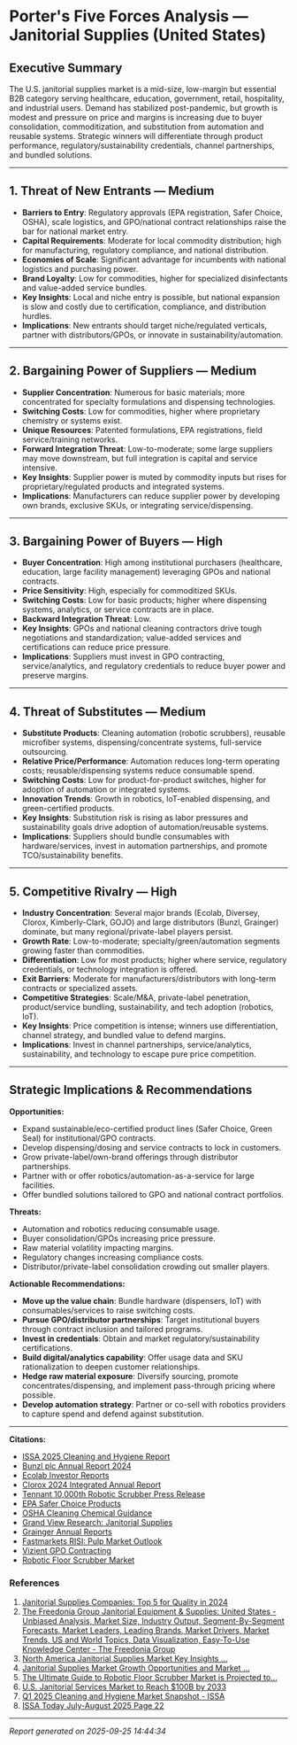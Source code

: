 # Porter's Five Forces Analysis — Janitorial Supplies (United States)

## Executive Summary
The U.S. janitorial supplies market is a mid-size, low-margin but essential B2B category serving healthcare, education, government, retail, hospitality, and industrial users. Demand has stabilized post-pandemic, but growth is modest and pressure on price and margins is increasing due to buyer consolidation, commoditization, and substitution from automation and reusable systems. Strategic winners will differentiate through product performance, regulatory/sustainability credentials, channel partnerships, and bundled solutions.

---

## 1. Threat of New Entrants — **Medium**
- **Barriers to Entry**: Regulatory approvals (EPA registration, Safer Choice, OSHA), scale logistics, and GPO/national contract relationships raise the bar for national market entry.
- **Capital Requirements**: Moderate for local commodity distribution; high for manufacturing, regulatory compliance, and national distribution.
- **Economies of Scale**: Significant advantage for incumbents with national logistics and purchasing power.
- **Brand Loyalty**: Low for commodities, higher for specialized disinfectants and value-added service bundles.
- **Key Insights**: Local and niche entry is possible, but national expansion is slow and costly due to certification, compliance, and distribution hurdles.
- **Implications**: New entrants should target niche/regulated verticals, partner with distributors/GPOs, or innovate in sustainability/automation.

---

## 2. Bargaining Power of Suppliers — **Medium**
- **Supplier Concentration**: Numerous for basic materials; more concentrated for specialty formulations and dispensing technologies.
- **Switching Costs**: Low for commodities, higher where proprietary chemistry or systems exist.
- **Unique Resources**: Patented formulations, EPA registrations, field service/training networks.
- **Forward Integration Threat**: Low-to-moderate; some large suppliers may move downstream, but full integration is capital and service intensive.
- **Key Insights**: Supplier power is muted by commodity inputs but rises for proprietary/regulated products and integrated systems.
- **Implications**: Manufacturers can reduce supplier power by developing own brands, exclusive SKUs, or integrating service/dispensing.

---

## 3. Bargaining Power of Buyers — **High**
- **Buyer Concentration**: High among institutional purchasers (healthcare, education, large facility management) leveraging GPOs and national contracts.
- **Price Sensitivity**: High, especially for commoditized SKUs.
- **Switching Costs**: Low for basic products; higher where dispensing systems, analytics, or service contracts are in place.
- **Backward Integration Threat**: Low.
- **Key Insights**: GPOs and national cleaning contractors drive tough negotiations and standardization; value-added services and certifications can reduce price pressure.
- **Implications**: Suppliers must invest in GPO contracting, service/analytics, and regulatory credentials to reduce buyer power and preserve margins.

---

## 4. Threat of Substitutes — **Medium**
- **Substitute Products**: Cleaning automation (robotic scrubbers), reusable microfiber systems, dispensing/concentrate systems, full-service outsourcing.
- **Relative Price/Performance**: Automation reduces long-term operating costs; reusable/dispensing systems reduce consumable spend.
- **Switching Costs**: Low for product-for-product switches, higher for adoption of automation or integrated systems.
- **Innovation Trends**: Growth in robotics, IoT-enabled dispensing, and green-certified products.
- **Key Insights**: Substitution risk is rising as labor pressures and sustainability goals drive adoption of automation/reusable systems.
- **Implications**: Suppliers should bundle consumables with hardware/services, invest in automation partnerships, and promote TCO/sustainability benefits.

---

## 5. Competitive Rivalry — **High**
- **Industry Concentration**: Several major brands (Ecolab, Diversey, Clorox, Kimberly-Clark, GOJO) and large distributors (Bunzl, Grainger) dominate, but many regional/private-label players persist.
- **Growth Rate**: Low-to-moderate; specialty/green/automation segments growing faster than commodities.
- **Differentiation**: Low for most products; higher where service, regulatory credentials, or technology integration is offered.
- **Exit Barriers**: Moderate for manufacturers/distributors with long-term contracts or specialized assets.
- **Competitive Strategies**: Scale/M&A, private-label penetration, product/service bundling, sustainability, and tech adoption (robotics, IoT).
- **Key Insights**: Price competition is intense; winners use differentiation, channel strategy, and bundled value to defend margins.
- **Implications**: Invest in channel partnerships, service/analytics, sustainability, and technology to escape pure price competition.

---

## Strategic Implications & Recommendations

**Opportunities:**
- Expand sustainable/eco-certified product lines (Safer Choice, Green Seal) for institutional/GPO contracts.
- Develop dispensing/dosing and service contracts to lock in customers.
- Grow private-label/own-brand offerings through distributor partnerships.
- Partner with or offer robotics/automation-as-a-service for large facilities.
- Offer bundled solutions tailored to GPO and national contract portfolios.

**Threats:**
- Automation and robotics reducing consumable usage.
- Buyer consolidation/GPOs increasing price pressure.
- Raw material volatility impacting margins.
- Regulatory changes increasing compliance costs.
- Distributor/private-label consolidation crowding out smaller players.

**Actionable Recommendations:**
- **Move up the value chain**: Bundle hardware (dispensers, IoT) with consumables/services to raise switching costs.
- **Pursue GPO/distributor partnerships**: Target institutional buyers through contract inclusion and tailored programs.
- **Invest in credentials**: Obtain and market regulatory/sustainability certifications.
- **Build digital/analytics capability**: Offer usage data and SKU rationalization to deepen customer relationships.
- **Hedge raw material exposure**: Diversify sourcing, promote concentrates/dispensing, and implement pass-through pricing where possible.
- **Develop automation strategy**: Partner or co-sell with robotics providers to capture spend and defend against substitution.

---

**Citations:**  
- [ISSA 2025 Cleaning and Hygiene Report](https://issatoday.mydigitalpublication.com/articles/the-2025-cleaning-and-hygiene-report)  
- [Bunzl plc Annual Report 2024](https://www.bunzl.com/media/a0gjhtd2/annual-report-2024.pdf)  
- [Ecolab Investor Reports](https://investor.ecolab.com/financials/sec-filings/default.aspx)  
- [Clorox 2024 Integrated Annual Report](https://investors.thecloroxcompany.com/financial-reporting/annual-reports/default.aspx)  
- [Tennant 10,000th Robotic Scrubber Press Release](https://investors.tennantco.com/news/news-details/2025/Tennant-Company-Sells-10000th-Robotic-Scrubber-Underscoring-Global-Demand-for-Cleaning-Automation/default.aspx)  
- [EPA Safer Choice Products](https://www.epa.gov/saferchoice/products)  
- [OSHA Cleaning Chemical Guidance](https://www.osha.gov/sites/default/files/publications/OSHA3512.pdf)  
- [Grand View Research: Janitorial Supplies](https://www.grandviewresearch.com/industry-analysis/janitorial-supplies-market-report)  
- [Grainger Annual Reports](https://invest.grainger.com/financials/annual-reports-and-proxies/default.aspx)  
- [Fastmarkets RISI: Pulp Market Outlook](https://www.fastmarkets.com/insights/market-signs-recovery-global-pulp-outlook-2025/)  
- [Vizient GPO Contracting](https://www.vizientinc.com/what-we-do/supply-chain/catalog)  
- [Robotic Floor Scrubber Market](https://www.researchandmarkets.com/report/robotic-floor-scrubber)

### References

1. [Janitorial Supplies Companies: Top 5 for Quality in 2024](https://aimcommercialcleaningservices.com/janitorial-supplies-companies/)
2. [The Freedonia Group Janitorial Equipment & Supplies: United States - Unbiased Analysis, Market Size, Industry Output, Segment-By-Segment Forecasts, Market Leaders, Leading Brands, Market Drivers, Market Trends, US and World Topics, Data Visualization, Easy-To-Use Knowledge Center - The Freedonia Group](https://www.freedoniagroup.com/freedonia-focus/janitorial-equipment-supplies-united-states-ff90012.htm)
3. [North America Janitorial Supplies Market Key Insights ...](https://www.linkedin.com/pulse/north-america-janitorial-supplies-market-key-9sr3f/)
4. [Janitorial Supplies Market Growth Opportunities and Market ...](https://www.archivemarketresearch.com/reports/janitorial-supplies-market-7993)
5. [The Ultimate Guide to Robotic Floor Scrubber Market is Projected to...](https://www.einpresswire.com/article/649199908/the-ultimate-guide-to-robotic-floor-scrubber-market-is-projected-to-reach-575-6-mn-by-2032-alfred-avidbots-cleanfix)
6. [U.S. Janitorial Services Market to Reach $100B by 2033](https://cmmonline.com/news/u-s-janitorial-services-market-to-reach-100-billion-by-2033)
7. [Q1 2025 Cleaning and Hygiene Market Snapshot - ISSA](https://www.issa.com/articles/q1-2025-cleaning-and-hygiene-market-snapshot/)
8. [ISSA Today July-August 2025 Page 22](https://issatoday.mydigitalpublication.com/publication/?i=849361&p=24&view=issueViewer)

---
*Report generated on 2025-09-25 14:44:34*